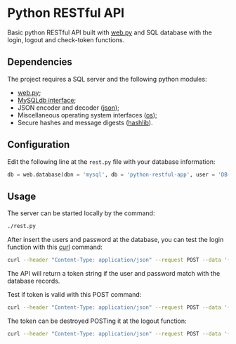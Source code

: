 # Python RESTful API

Basic python RESTful API built with [web.py](http://webpy.org/) and SQL database with the login, logout and check-token functions.


## Dependencies

The project requires a SQL server and the following python modules:

* [web.py](http://webpy.org/);
* [MySQLdb interface](https://pypi.org/project/MySQL-python/);
* JSON encoder and decoder ([json](https://docs.python.org/2/library/json.html));
* Miscellaneous operating system interfaces ([os](https://docs.python.org/2/library/os.html));
* Secure hashes and message digests ([hashlib](https://docs.python.org/2/library/hashlib.html)).


## Configuration

Edit the following line at the `rest.py` file with your database information:
```python
db = web.database(dbn = 'mysql', db = 'python-restful-app', user = 'DB-USER', pw = 'DB-PASS')
```


## Usage

The server can be started locally by the command:
```bash
./rest.py
```

After insert the users and password at the database, you can test the login function with this [curl](https://curl.haxx.se/) command:
```bash
curl --header "Content-Type: application/json" --request POST --data '{"username": "USER", "password": "PASS"}' 127.0.0.1:8080/login
```
The API will return a token string if the user and password match with the database records.

Test if token is valid with this POST command:
```bash
curl --header "Content-Type: application/json" --request POST --data '{"token": "TOKEN"}' 127.0.0.1:8080/check-token
```

The token can be destroyed POSTing it at the logout function:
```bash
curl --header "Content-Type: application/json" --request POST --data '{"token": "TOKEN"}' 127.0.0.1:8080/logout
```